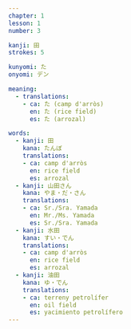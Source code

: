 ```yaml
---
chapter: 1
lesson: 1
number: 3

kanji: 田
strokes: 5

kunyomi: た
onyomi: デン

meaning:
  - translations:
    - ca: た (camp d'arròs)
      en: た (rice field)
      es: た (arrozal)

words:
  - kanji: 田
    kana: たんぼ
    translations:
    - ca: camp d'arròs
      en: rice field
      es: arrozal
  - kanji: 山田さん
    kana: やま・だ・さん
    translations:
    - ca: Sr./Sra. Yamada
      en: Mr./Ms. Yamada
      es: Sr./Sra. Yamada
  - kanji: 水田
    kana: すい・でん
    translations:
    - ca: camp d'arròs
      en: rice field
      es: arrozal
  - kanji: 油田
    kana: ゆ・でん
    translations:
    - ca: terreny petrolífer
      en: oil field
      es: yacimiento petrolífero
---
```

